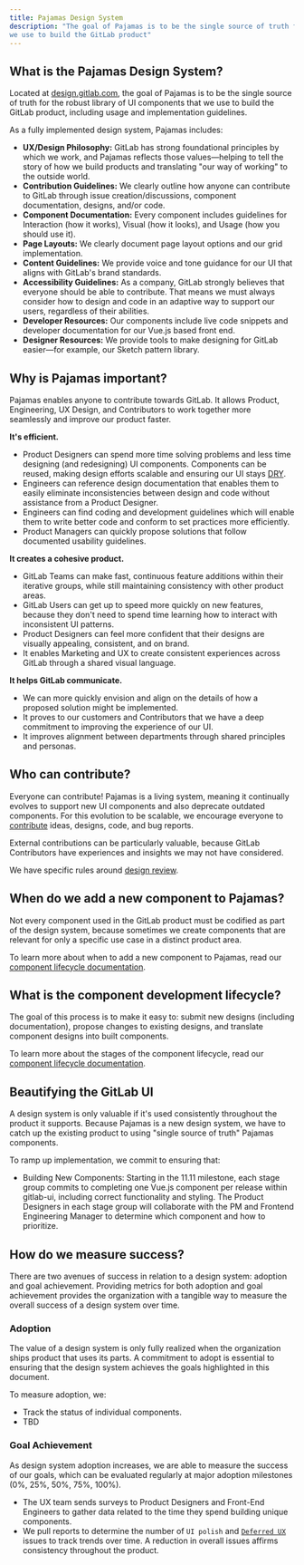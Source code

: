 ```yaml
---
title: Pajamas Design System
description: "The goal of Pajamas is to be the single source of truth for the robust library of UI components that
we use to build the GitLab product"
---
```


## What is the Pajamas Design System?

Located at [design.gitlab.com](https://design.gitlab.com/), the goal of Pajamas
is to be the single source of truth for the robust library of UI components that
we use to build the GitLab product, including usage and implementation guidelines.

As a fully implemented design system, Pajamas includes:

- **UX/Design Philosophy:** GitLab has strong foundational principles by which
we work, and Pajamas reflects those values&mdash;helping to tell the story of
how we build products and translating "our way of working" to the outside world.
- **Contribution Guidelines:** We clearly outline how anyone can contribute to
GitLab through issue creation/discussions, component documentation, designs,
and/or code.
- **Component Documentation:** Every component includes guidelines for Interaction
(how it works), Visual (how it looks), and Usage (how you should use it).
- **Page Layouts:** We clearly document page layout options and our grid implementation.
- **Content Guidelines:** We provide voice and tone guidance for our UI that
aligns with GitLab's brand standards.
- **Accessibility Guidelines:** As a company, GitLab strongly believes that
everyone should be able to contribute. That means we must always consider how to
design and code in an adaptive way to support our users, regardless of their abilities.
- **Developer Resources:** Our components include live code snippets and developer
documentation for our Vue.js based front end.
- **Designer Resources:** We provide tools to make designing for GitLab easier&mdash;for
example, our Sketch pattern library.

## Why is Pajamas important?

Pajamas enables anyone to contribute towards GitLab. It allows Product, Engineering,
UX Design, and Contributors to work together more seamlessly and improve our product faster.

**It's efficient.**

- Product Designers can spend more time solving problems and less time designing
(and redesigning) UI components. Components can be reused, making design efforts
scalable and ensuring our UI stays [DRY](https://deviq.com/principles/dont-repeat-yourself).
- Engineers can reference design documentation that enables them to easily eliminate
inconsistencies between design and code without assistance from a Product Designer.
- Engineers can find coding and development guidelines which will enable them to
write better code and conform to set practices more efficiently.
- Product Managers can quickly propose solutions that follow documented usability
guidelines.

**It creates a cohesive product.**

- GitLab Teams can make fast, continuous feature additions within their iterative
groups, while still maintaining consistency with other product areas.
- GitLab Users can get up to speed more quickly on new features, because they
don't need to spend time learning how to interact with inconsistent UI patterns.
- Product Designers can feel more confident that their designs are visually
appealing, consistent, and on brand.
- It enables Marketing and UX to create consistent experiences across GitLab
through a shared visual language.

**It helps GitLab communicate.**

- We can more quickly envision and align on the details of how a proposed solution
might be implemented.
- It proves to our customers and Contributors that we have a deep commitment to
improving the experience of our UI.
- It improves alignment between departments through shared principles and personas.

## Who can contribute?

Everyone can contribute! Pajamas is a living system, meaning it continually evolves
to support new UI components and also deprecate outdated components. For this
evolution to be scalable, we encourage everyone to [contribute](https://design.gitlab.com/get-started/contributing/)
ideas, designs, code, and bug reports.

External contributions can be particularly valuable, because GitLab Contributors
have experiences and insights we may not have considered.

We have specific rules around [design review](/handbook/product/ux/pajamas-design-system/design-review/).

## When do we add a new component to Pajamas?

Not every component used in the GitLab product must be codified as part of the
design system, because sometimes we create components that are relevant for only
a specific use case in a distinct product area.

To learn more about when to add a new component to Pajamas, read our [component lifecycle documentation](https://design.gitlab.com/get-started/lifecycle/#determining-whether-a-component-should-be-included-in-pajamas).

## What is the component development lifecycle?

The goal of this process is to make it easy to: submit new designs (including
documentation), propose changes to existing designs, and translate component
designs into built components.

To learn more about the stages of the component lifecycle, read our [component lifecycle documentation](https://design.gitlab.com/get-started/lifecycle/).

## Beautifying the GitLab UI

A design system is only valuable if it's used consistently throughout the product
it supports. Because Pajamas is a new design system, we have to catch up the
existing product to using "single source of truth" Pajamas components.

To ramp up implementation, we commit to ensuring that:

- Building New Components: Starting in the 11.11 milestone, each stage group
commits to completing one Vue.js component per release within gitlab-ui, including
correct functionality and styling. The Product Designers in each stage group
will collaborate with the PM and Frontend Engineering Manager to determine
which component and how to prioritize.

## How do we measure success?

There are two avenues of success in relation to a design system: adoption and
goal achievement. Providing metrics for both adoption and goal achievement provides
the organization with a tangible way to measure the overall success of a design
system over time.

### Adoption

The value of a design system is only fully realized when the organization ships
product that uses its parts. A commitment to adopt is essential to ensuring that
the design system achieves the goals highlighted in this document.

To measure adoption, we:

- Track the status of individual components.
- TBD

### Goal Achievement

As design system adoption increases, we are able to measure the success of our
goals, which can be evaluated regularly at major adoption milestones (0%, 25%,
50%, 75%, 100%).

- The UX team sends surveys to Product Designers and Front-End Engineers to gather
data related to the time they spend building unique components.
- We pull reports to determine the number of `UI polish` and
[`Deferred UX`](https://docs.gitlab.com/development/labels/#technical-debt-and-deferred-ux)
issues to track trends over time. A reduction in overall issues affirms consistency
throughout the product.
